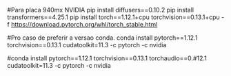 #Para placa 940mx NVIDIA
pip install diffusers==0.10.2
pip install transformers==4.25.1
pip install torch==1.12.1+cpu torchvision==0.13.1+cpu -f https://download.pytorch.org/whl/torch_stable.html

#Pro caso de preferir a versao conda.
conda install pytorch==1.12.1 torchvision==0.13.1 cudatoolkit=11.3 -c pytorch -c nvidia

#conda install pytorch==1.12.1 torchvision==0.13.1 torchaudio==0.#12.1 cudatoolkit=11.3 -c pytorch -c nvidia

